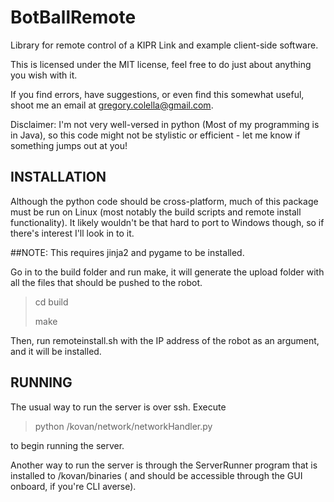 BotBallRemote
=============

Library for remote control of a KIPR Link and example client-side software.

This is licensed under the MIT license, feel free to do just about anything you wish with it.

If you find errors, have suggestions, or even find this somewhat useful, shoot me an email at gregory.colella@gmail.com.

Disclaimer: I'm not very well-versed in python (Most of my programming is in Java), so this code might not be stylistic
or efficient - let me know if something jumps out at you!


INSTALLATION
------------

Although the python code should be cross-platform, much of this package must be run on Linux (most notably the 
build scripts and remote install functionality). It likely wouldn't be that hard to port to Windows though, so
if there's interest I'll look in to it.


##NOTE:
	This requires jinja2 and pygame to be installed.

Go in to the build folder and run make, it will generate the upload folder with all the files that should be pushed to the robot.

>cd build
>
>make

Then, run remoteinstall.sh with the IP address of the robot as an argument, and it will be installed.


RUNNING
-------

The usual way to run the server is over ssh. Execute 

>python /kovan/network/networkHandler.py

to begin running the server. 

Another way to run the server is through the ServerRunner program that is installed to /kovan/binaries ( and should be accessible
through the GUI onboard, if you're CLI averse).  





